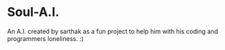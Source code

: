 # Soul-A.I.
An A.I. created by sarthak as a fun project to help him with his coding and programmers loneliness. :) 
